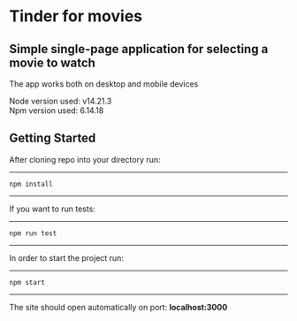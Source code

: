 # Tinder for movies

## Simple single-page application for selecting a movie to watch

The app works both on desktop and mobile devices

Node version used: v14.21.3\
Npm version used: 6.14.18

## Getting Started

After cloning repo into your directory run: 

***
    npm install
***

If you want to run tests:

***
    npm run test
***

In order to start the project run:

***
    npm start
***

The site should open automatically on port: **localhost:3000**